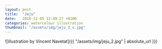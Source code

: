 ```yaml
---
layout: post
title:  "Jeju"
date:   2018-12-05 12:49:27 +0100
categories: watercolour illustration
thumbnail: "/assets/img/jeju_2_s.jpg"
---
```

![illustration by Vincent Navetat]({{ "/assets/img/jeju_2.jpg" | absolute_url }})
